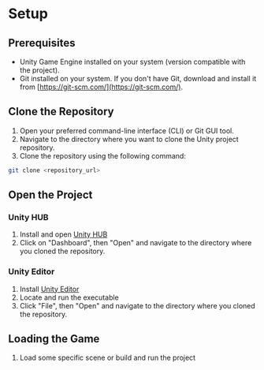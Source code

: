# Setup
## Prerequisites

- Unity Game Engine installed on your system (version compatible with the project).
- Git installed on your system. If you don't have Git, download and install it from [https://git-scm.com/](https://git-scm.com/).

## Clone the Repository

1. Open your preferred command-line interface (CLI) or Git GUI tool.
2. Navigate to the directory where you want to clone the Unity project repository.
3. Clone the repository using the following command:

```bash
git clone <repository_url>
```
## Open the Project
### Unity HUB
1. Install and open [Unity HUB](https://unity.com/download)
2. Click on "Dashboard", then "Open" and navigate to the directory where you cloned the repository.

### Unity Editor
1. Install [Unity Editor](https://unity.com/releases/editor/archive)
2. Locate and run the executable
3. Click "File", then "Open" and navigate to the directory where you cloned the repository.

## Loading the Game
1. Load some specific scene or build and run the project

